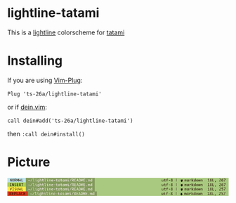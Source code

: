 # lightline-tatami

This is a [lightline](https://github.com/itchyny/lightline.vim) colorscheme for [tatami](https://github.com/machakann/vim-colorscheme-tatami)  

# Installing
If you are using [Vim-Plug](https://github.com/junegunn/vim-plug):  

```vim
Plug 'ts-26a/lightline-tatami'
```

or if [dein.vim](https://github.com/Shougo/dein.vim):  

```vim
call dein#add('ts-26a/lightline-tatami')
```

then `:call dein#install()`  

# Picture
![lightline-tatami](https://raw.githubusercontent.com/ts-26a/lightline-tatami/master/img/tatami.png)  
